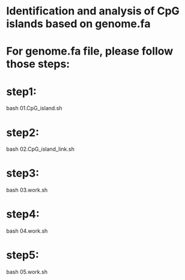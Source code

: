 # Identification and analysis of CpG islands based on genome.fa

# For genome.fa  file, please follow those steps:

# step1: 
  bash 01.CpG_island.sh
# step2: 
  bash 02.CpG_island_link.sh
# step3: 
  bash 03.work.sh
# step4: 
  bash 04.work.sh
# step5: 
  bash 05.work.sh

